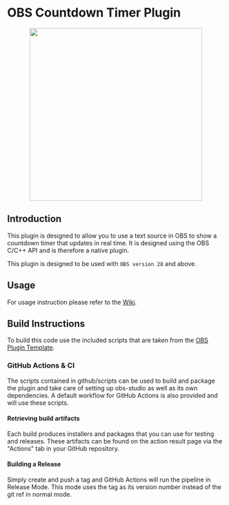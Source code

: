 # OBS Countdown Timer Plugin

<p align="center">
<image height="400px" src="/images/screenshot.png">
</p>

## Introduction

This plugin is designed to allow you to use a text source in OBS to show a countdown timer that updates in real time. It is designed using the OBS C/C++ API and is therefore a native plugin.

This plugin is designed to be used with `OBS version 28` and above.

## Usage
For usage instruction please refer to the [Wiki](https://github.com/ashmanix/obs-plugin-countdown/wiki).

## Build Instructions
To build this code use the included scripts that are taken from the [OBS Plugin Template](https://github.com/obsproject/obs-plugintemplate).

### GitHub Actions & CI
The scripts contained in github/scripts can be used to build and package the plugin and take care of setting up obs-studio as well as its own dependencies. A default workflow for GitHub Actions is also provided and will use these scripts.

#### Retrieving build artifacts
Each build produces installers and packages that you can use for testing and releases. These artifacts can be found on the action result page via the "Actions" tab in your GitHub repository.

#### Building a Release
Simply create and push a tag and GitHub Actions will run the pipeline in Release Mode. This mode uses the tag as its version number instead of the git ref in normal mode.
